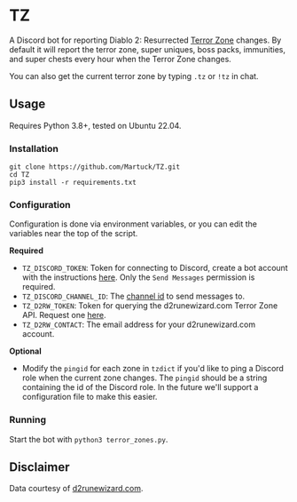 # TZ

A Discord bot for reporting Diablo 2: Resurrected [Terror Zone](https://d2runewizard.com/terror-zone-tracker) changes. By default it will report the terror zone, super uniques, boss packs, immunities, and super chests every hour when the Terror Zone changes.

You can also get the current terror zone by typing `.tz` or `!tz` in chat.

## Usage

Requires Python 3.8+, tested on Ubuntu 22.04.

### Installation

```
git clone https://github.com/Martuck/TZ.git
cd TZ
pip3 install -r requirements.txt
```

### Configuration

Configuration is done via environment variables, or you can edit the variables near the top of the script.

**Required**
 - `TZ_DISCORD_TOKEN`: Token for connecting to Discord, create a bot account with the instructions [here](https://discordpy.readthedocs.io/en/stable/discord.html). Only the `Send Messages` permission is required.
 - `TZ_DISCORD_CHANNEL_ID`: The [channel id](https://support.discord.com/hc/en-us/articles/206346498-Where-can-I-find-my-User-Server-Message-ID-) to send messages to.
 - `TZ_D2RW_TOKEN`: Token for querying the d2runewizard.com Terror Zone API. Request one [here](https://d2runewizard.com/integration).
 - `TZ_D2RW_CONTACT`: The email address for your d2runewizard.com account.

**Optional**
 - Modify the `pingid` for each zone in `tzdict` if you'd like to ping a Discord role when the current zone changes. The `pingid` should be a string containing the id of the Discord role. In the future we'll support a configuration file to make this easier.

### Running

Start the bot with `python3 terror_zones.py`.

## Disclaimer

Data courtesy of [d2runewizard.com](https://d2runewizard.com/terror-zone-tracker).
